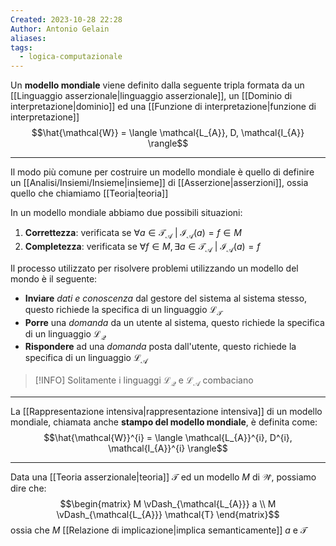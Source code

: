 ```yaml
---
Created: 2023-10-28 22:28
Author: Antonio Gelain
aliases: 
tags:
  - logica-computazionale
---
```


Un **modello mondiale** viene definito dalla seguente tripla formata da un [[Linguaggio asserzionale|linguaggio asserzionale]], un [[Dominio di interpretazione|dominio]] ed una [[Funzione di interpretazione|funzione di interpretazione]] 
$$\hat{\mathcal{W}} = \langle \mathcal{L_{A}}, D, \mathcal{I_{A}} \rangle$$

---

Il modo più comune per costruire un modello mondiale è quello di definire un [[Analisi/Insiemi/Insieme|insieme]] di [[Asserzione|asserzioni]], ossia quello che chiamiamo [[Teoria|teoria]]

In un modello mondiale abbiamo due possibili situazioni:
1. **Correttezza**: verificata se $\forall a \in \mathcal{T_{A}}\ |\ \mathcal{I_{A}}(a) = f \in M$
2. **Completezza**: verificata se $\forall f \in M, \exists a \in \mathcal{T_{A}}\ |\ \mathcal{I_{A}}(a) = f$

Il processo utilizzato per risolvere problemi utilizzando un modello del mondo è il seguente:
- **Inviare** *dati e conoscenza* dal gestore del sistema al sistema stesso, questo richiede la specifica di un linguaggio $\mathcal{L_{T}}$
- **Porre** una *domanda* da un utente al sistema, questo richiede la specifica di un linguaggio $\mathcal{L_{Q}}$
- **Rispondere** ad una *domanda* posta dall'utente, questo richiede la specifica di un linguaggio $\mathcal{L_{A}}$

> [!INFO] Solitamente i linguaggi $\mathcal{L_{Q}}$ e $\mathcal{L_{A}}$ combaciano

---

La [[Rappresentazione intensiva|rappresentazione intensiva]] di un modello mondiale, chiamata anche **stampo del modello mondiale**, è definita come:
$$\hat{\mathcal{W}}^{i} = \langle \mathcal{L_{A}}^{i}, D^{i}, \mathcal{I_{A}}^{i} \rangle$$

---

Data una [[Teoria asserzionale|teoria]] $\mathcal{T}$ ed un modello $M$ di $\mathcal{\hat W}$, possiamo dire che:
$$\begin{matrix}
M \vDash_{\mathcal{L_{A}}} a \\
M \vDash_{\mathcal{L_{A}}} \mathcal{T}
\end{matrix}$$
ossia che $M$ [[Relazione di implicazione|implica semanticamente]] $a$ e $\mathcal{T}$